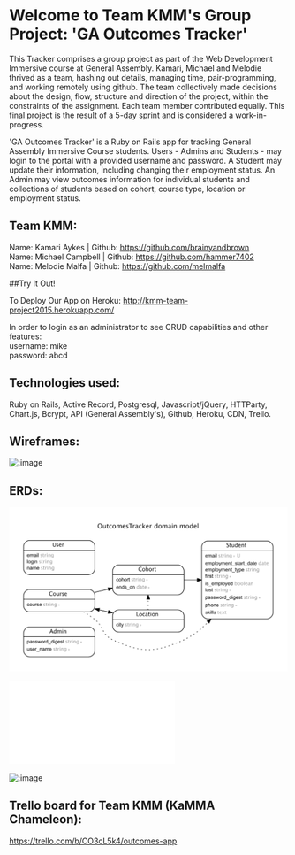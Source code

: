 # Welcome to Team KMM's Group Project: 'GA Outcomes Tracker'

This Tracker comprises a group project as part of the Web Development Immersive course at General Assembly. Kamari, Michael and Melodie thrived as a team, hashing out details, managing time, pair-programming, and working remotely using github. The team collectively made decisions about the design, flow, structure and direction of the project, within the constraints of the assignment. Each team member contributed equally. This final project is the result of a 5-day sprint and is considered a work-in-progress.

'GA Outcomes Tracker' is a Ruby on Rails app for tracking General Assembly Immersive Course students. Users - Admins and Students - may login to the portal with a provided username and password. A Student may update their information, including changing their employment status. An Admin may view outcomes information for individual students and collections of students based on cohort, course type, location or employment status.

## Team KMM:
Name: Kamari Aykes     | Github: https://github.com/brainyandbrown<br />
Name: Michael Campbell | Github: https://github.com/hammer7402<br />
Name: Melodie Malfa    | Github: https://github.com/melmalfa

##Try It Out!

To Deploy Our App on Heroku: http://kmm-team-project2015.herokuapp.com/

In order to login as an administrator to see CRUD capabilities and other features:<br />
username: mike<br />
password: abcd

## Technologies used:
   Ruby on Rails,
   Active Record,
   Postgresql,
   Javascript/jQuery,
   HTTParty,
   Chart.js,
   Bcrypt,
   API (General Assembly's),
   Github,
   Heroku,
   CDN,
   Trello.


## Wireframes:

![:image](https://trello-attachments.s3.amazonaws.com/54e3b231a592a0478f341cf0/2560x1920/ccc41b8060506697eec3f33e72f9eb54/20150217_143331.jpg)


## ERDs:


<img src="erd.pdf" alt="Rendered PDF Document">

![:pdf](erd.pdf)

![:image](https://trello-attachments.s3.amazonaws.com/54e3bebd1e11112e6ec1d0b7/600x450/c7f4ad7748c5cf4e835cc8b4bcf6a8ee/Outcomes_Tracker_ERD.JPG.jpg)


## Trello board for Team KMM (KaMMA Chameleon):
   https://trello.com/b/CO3cL5k4/outcomes-app











